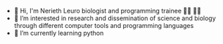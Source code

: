- 👋 Hi, I'm Nerieth Leuro biologist and programming trainee :woman_scientist: :woman_technologist:
- 👀 I’m interested in research and dissemination of science and biology through different computer tools and programming languages 
- 🌱 I’m currently learning python

<!---
goreleuro94/goreleuro94 is a ✨ special ✨ repository because its `README.md` (this file) appears on your GitHub profile.
You can click the Preview link to take a look at your changes.
--->
